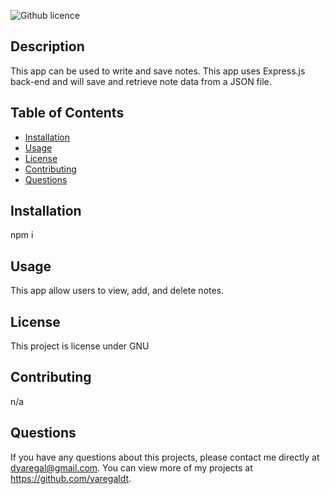 ![Github licence](http://img.shields.io/badge/license-GNU-blue.svg)

## Description

This app can be used to write and save notes. This app uses Express.js back-end and will save and retrieve note data from a JSON file.

## Table of Contents

- [Installation](#installation)
- [Usage](#usage)
- [License](#license)
- [Contributing](#contributing)
- [Questions](#questions)

## Installation

npm i

## Usage

This app allow users to view, add, and delete notes.

## License

This project is license under GNU

## Contributing

n/a

## Questions

If you have any questions about this projects, please contact me directly at dyaregal@gmail.com. You can view more of my projects at https://github.com/yaregaldt.
